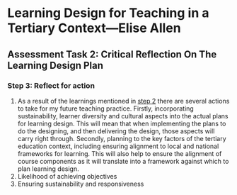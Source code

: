# Learning Design for Teaching in a Tertiary Context—Elise Allen
## Assessment Task 2: Critical Reflection On The Learning Design Plan

### Step 3: Reflect for action
1. As a result of the learnings mentioned in [step 2](critical-reflection-step-2.md) there are several actions to take for my future teaching practice. Firstly, incorporating sustainability, learner diversity and cultural aspects into the actual plans for learning design. This will mean that when implementing the plans to do the designing, and then delivering the design, those aspects will carry right through. Secondly, planning to the key factors of the tertiary education context, including ensuring alignment to local and national frameworks for learning. This will also help to ensure the alignment of course components as it will translate into a framework against which to plan learning design.
2. Likelihood of achieving objectives
3. Ensuring sustainability and responsiveness